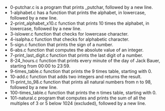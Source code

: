 - 0-putchar.c is a program that prints _putchar, followed by a new line.
- 1-alphabet.c has a function that prints the alphabet, in lowercase, followed by a new line.
- 2-print_alphabet_x10.c function that prints 10 times the alphabet, in lowercase, followed by a new line.
- 3-islower.c function that checks for lowercase character.
- 4-isalpha.c function that checks for alphabetic character.
- 5-sign.c function that prints the sign of a number.
- 6-abs.c function that computes the absolute value of an integer.
- 7-print_last_digit.c function that prints the last digit of a number.
- 8-24_hours.c function that prints every minute of the day of Jack Bauer, starting from 00:00 to 23:59.
- 9-times_table.c function that prints the 9 times table, starting with 0.
- 10-add.c function that adds two integers and returns the result.
- 11-print_to_98.c function that prints all natural numbers from n to 98, followed by a new line.
- 100-times_table.c function that prints the n times table, starting with 0.
- 101-natural.c program that computes and prints the sum of all the multiples of 3 or 5 below 1024 (excluded), followed by a new line.
